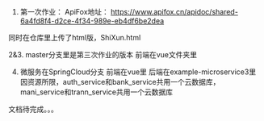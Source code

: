 

1. 第一次作业： ApiFox地址： https://www.apifox.cn/apidoc/shared-6a4fd8f4-d2ce-4f34-989e-eb4df6be2dea

同时在仓库里上传了html版，ShiXun.html

2&3. master分支里是第三次作业的版本
    前端在vue文件夹里

4. 微服务在SpringCloud分支 
前端在vue里
后端在example-microservice3里
因资源所限，auth_service和bank_service共用一个云数据库，mani_service和trann_service共用一个云数据库

文档待完成。。。
